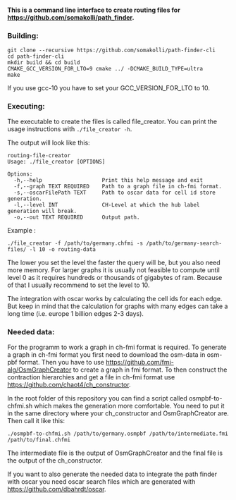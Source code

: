 #### This is a command line interface to create routing files for https://github.com/somakolli/path_finder.

### Building:

```
git clone --recursive https://github.com/somakolli/path-finder-cli
cd path-finder-cli
mkdir build && cd build
CMAKE_GCC_VERSION_FOR_LTO=9 cmake ../ -DCMAKE_BUILD_TYPE=ultra
make
```
If you use gcc-10 you have to set your GCC_VERSION_FOR_LTO to 10.
### Executing:

The executable to create the files is called file_creator.
You can print the usage instructions with `./file_creator -h`.

The output will look like this:
```
routing-file-creator
Usage: ./file_creator [OPTIONS]

Options:
  -h,--help                   Print this help message and exit
  -f,--graph TEXT REQUIRED    Path to a graph file in ch-fmi format.
  -s,--oscarFilePath TEXT     Path to oscar data for cell id store generation.
  -l,--level INT              CH-Level at which the hub label generation will break.
  -o,--out TEXT REQUIRED      Output path.
 ```
Example :
```
./file_creator -f /path/to/germany.chfmi -s /path/to/germany-search-files/ -l 10 -o routing-data
```

The lower you set the level the faster the query will be, but you also need more memory.
For larger graphs it is usually not feasible to compute until level 0 as it requires hundreds or thousands of gigabytes of ram.
Because of that I usually recommend to set the level to 10.

The integration with oscar works by calculating the cell ids for each edge.
But keep in mind that the calculation for graphs with many edges can take a long time (i.e. europe 1 billion edges 2-3 days).

### Needed data:
For the programm to work a graph in ch-fmi format is required.
To generate a graph in ch-fmi format you first need to download the osm-data in osm-pbf format.
Then you have to use https://github.com/fmi-alg/OsmGraphCreator to create a graph in fmi format.
To then construct the contraction hierarchies and get a file in ch-fmi format use https://github.com/chaot4/ch_constructor.

In the root folder of this repository you can find a script called osmpbf-to-chfmi.sh which makes the generation more comfortable.
You need to put it in the same directory where your ch_constructor and OsmGraphCreator are.
Then call it like this:
```
./osmpbf-to-chfmi.sh /path/to/germany.osmpbf /path/to/intermediate.fmi /path/to/final.chfmi
```
The intermediate file is the output of OsmGraphCreator and the final file is the output of the ch_constructor.

If you want to also generate the needed data to integrate the path finder with oscar you need oscar search files which are generated with https://github.com/dbahrdt/oscar.
